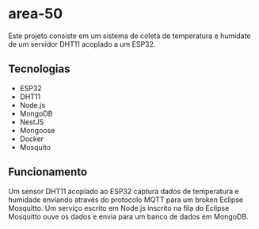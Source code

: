 # area-50

Este projeto consiste em um sistema de coleta de temperatura e humidate de um servidor DHT11 acoplado a um ESP32.

## Tecnologias
 - ESP32
 - DHT11
 - Node.js
 - MongoDB
 - NestJS
 - Mongoose
 - Docker
 - Mosquito

## Funcionamento
Um sensor DHT11 acoplado ao ESP32 captura dados de temperatura e humidade enviando através do protocolo MQTT para um broken Eclipse Mosquitto.
Um serviço escrito em Node.js inscrito na fila do Eclipse Mosquitto ouve os dados e envia para um banco de dados em MongoDB.
